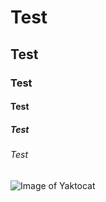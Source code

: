 # Test
## Test
### Test
#### Test
##### Test
###### Test

![Image of Yaktocat](https://octodex.github.com/images/yaktocat.png)
